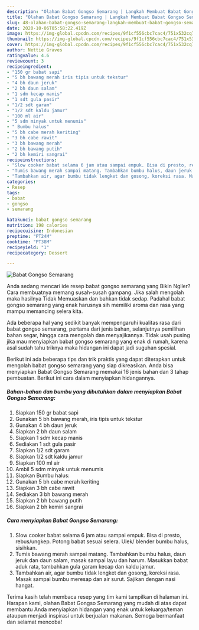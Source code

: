 ```yaml
---
description: "Olahan Babat Gongso Semarang | Langkah Membuat Babat Gongso Semarang Yang Sempurna"
title: "Olahan Babat Gongso Semarang | Langkah Membuat Babat Gongso Semarang Yang Sempurna"
slug: 48-olahan-babat-gongso-semarang-langkah-membuat-babat-gongso-semarang-yang-sempurna
date: 2020-10-06T05:58:22.419Z
image: https://img-global.cpcdn.com/recipes/9f1cf556cbc7cac4/751x532cq70/babat-gongso-semarang-foto-resep-utama.jpg
thumbnail: https://img-global.cpcdn.com/recipes/9f1cf556cbc7cac4/751x532cq70/babat-gongso-semarang-foto-resep-utama.jpg
cover: https://img-global.cpcdn.com/recipes/9f1cf556cbc7cac4/751x532cq70/babat-gongso-semarang-foto-resep-utama.jpg
author: Nettie Graves
ratingvalue: 4.6
reviewcount: 3
recipeingredient:
- "150 gr babat sapi"
- "5 bh bawang merah iris tipis untuk tekstur"
- "4 bh daun jeruk"
- "2 bh daun salam"
- "1 sdm kecap manis"
- "1 sdt gula pasir"
- "1/2 sdt garam"
- "1/2 sdt kaldu jamur"
- "100 ml air"
- "5 sdm minyak untuk menumis"
- " Bumbu halus"
- "5 bh cabe merah keriting"
- "3 bh cabe rawit"
- "3 bh bawang merah"
- "2 bh bawang putih"
- "2 bh kemiri sangrai"
recipeinstructions:
- "Slow cooker babat selama 6 jam atau sampai empuk. Bisa di presto, rebus/ungkep. Potong babat sesuai selera. Ulek/ blender bumbu halus, sisihkan."
- "Tumis bawang merah sampai matang. Tambahkan bumbu halus, daun jeruk dan daun salam, masak sampai layu dan harum. Masukkan babat aduk rata, tambahkan gula garam kecap dan kaldu jamur."
- "Tambahkan air, agar bumbu tidak lengket dan gosong, koreksi rasa. Masak sampai bumbu meresap dan air surut. Sajikan dengan nasi hangat."
categories:
- Resep
tags:
- babat
- gongso
- semarang

katakunci: babat gongso semarang 
nutrition: 198 calories
recipecuisine: Indonesian
preptime: "PT24M"
cooktime: "PT38M"
recipeyield: "1"
recipecategory: Dessert

---
```



![Babat Gongso Semarang](https://img-global.cpcdn.com/recipes/9f1cf556cbc7cac4/751x532cq70/babat-gongso-semarang-foto-resep-utama.jpg)

Anda sedang mencari ide resep babat gongso semarang yang Bikin Ngiler? Cara membuatnya memang susah-susah gampang. Jika salah mengolah maka hasilnya Tidak Memuaskan dan bahkan tidak sedap. Padahal babat gongso semarang yang enak harusnya sih memiliki aroma dan rasa yang mampu memancing selera kita.

Ada beberapa hal yang sedikit banyak mempengaruhi kualitas rasa dari babat gongso semarang, pertama dari jenis bahan, selanjutnya pemilihan bahan segar, hingga cara mengolah dan menyajikannya. Tidak usah pusing jika mau menyiapkan babat gongso semarang yang enak di rumah, karena asal sudah tahu triknya maka hidangan ini dapat jadi suguhan spesial.




Berikut ini ada beberapa tips dan trik praktis yang dapat diterapkan untuk mengolah babat gongso semarang yang siap dikreasikan. Anda bisa menyiapkan Babat Gongso Semarang memakai 16 jenis bahan dan 3 tahap pembuatan. Berikut ini cara dalam menyiapkan hidangannya.

<!--inarticleads1-->

##### Bahan-bahan dan bumbu yang dibutuhkan dalam menyiapkan Babat Gongso Semarang:

1. Siapkan 150 gr babat sapi
1. Gunakan 5 bh bawang merah, iris tipis untuk tekstur
1. Gunakan 4 bh daun jeruk
1. Siapkan 2 bh daun salam
1. Siapkan 1 sdm kecap manis
1. Sediakan 1 sdt gula pasir
1. Siapkan 1/2 sdt garam
1. Siapkan 1/2 sdt kaldu jamur
1. Siapkan 100 ml air
1. Ambil 5 sdm minyak untuk menumis
1. Siapkan  Bumbu halus:
1. Gunakan 5 bh cabe merah keriting
1. Siapkan 3 bh cabe rawit
1. Sediakan 3 bh bawang merah
1. Siapkan 2 bh bawang putih
1. Siapkan 2 bh kemiri sangrai




<!--inarticleads2-->

##### Cara menyiapkan Babat Gongso Semarang:

1. Slow cooker babat selama 6 jam atau sampai empuk. Bisa di presto, rebus/ungkep. Potong babat sesuai selera. Ulek/ blender bumbu halus, sisihkan.
1. Tumis bawang merah sampai matang. Tambahkan bumbu halus, daun jeruk dan daun salam, masak sampai layu dan harum. Masukkan babat aduk rata, tambahkan gula garam kecap dan kaldu jamur.
1. Tambahkan air, agar bumbu tidak lengket dan gosong, koreksi rasa. Masak sampai bumbu meresap dan air surut. Sajikan dengan nasi hangat.




Terima kasih telah membaca resep yang tim kami tampilkan di halaman ini. Harapan kami, olahan Babat Gongso Semarang yang mudah di atas dapat membantu Anda menyiapkan hidangan yang enak untuk keluarga/teman ataupun menjadi inspirasi untuk berjualan makanan. Semoga bermanfaat dan selamat mencoba!
